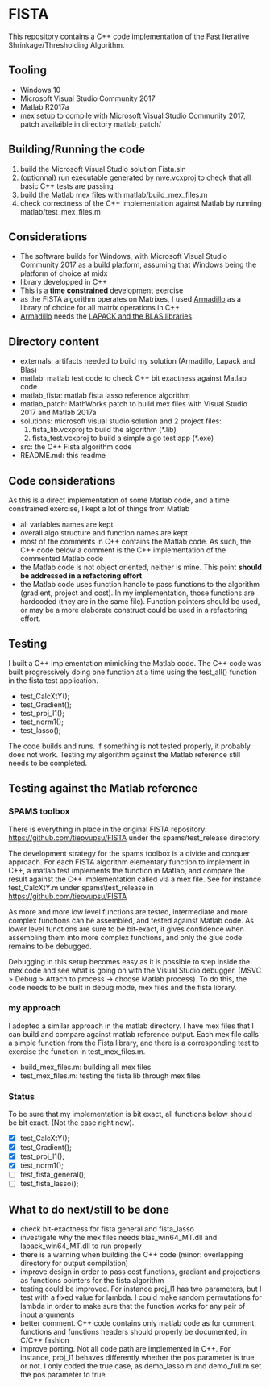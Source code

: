 # FISTA
This repository contains a C++ code implementation of the Fast Iterative Shrinkage/Thresholding Algorithm.

## Tooling
- Windows 10
- Microsoft Visual Studio Community 2017
- Matlab R2017a
- mex setup to compile with Microsoft Visual Studio Community 2017, patch availaible in directory matlab_patch/

## Building/Running the code
1. build the Microsoft Visual Studio solution Fista.sln
1. (optionnal) run executable generated by mve.vcxproj to check that all basic C++ tests are passing 
1. build the Matlab mex files with matlab/build_mex_files.m
1. check correctness of the C++ implementation against Matlab by running matlab/test_mex_files.m

## Considerations
- The software builds for Windows, with Microsoft Visual Studio Community 2017 as a build platform, assuming that Windows being the platform of choice at midx
- library developped in C++
- This is a **time constrained** development exercise
- as the FISTA algorithm operates on Matrixes, I used [Armadillo](http://arma.sourceforge.net/) as a library of choice for all matrix operations in C++
- [Armadillo](http://arma.sourceforge.net/) needs the [LAPACK and the BLAS libraries](http://www.netlib.org/lapack/lug/node11.html). 

## Directory content
- externals: artifacts needed to build my solution (Armadillo, Lapack and Blas)
- matlab: matlab test code to check C++ bit exactness against Matlab code
- matlab_fista: matlab fista lasso reference algorithm 
- matlab_patch: MathWorks patch to build mex files with Visual Studio 2017 and Matlab 2017a
- solutions: microsoft visual studio solution and 2 project files:
    1. fista_lib.vcxproj to build the algorithm  (\*.lib)
    1. fista_test.vcxproj to build a simple algo test app (\*.exe)
- src: the C++ Fista algorithm code
- README.md: this readme

## Code considerations
As this is a direct implementation of some Matlab code, and a time constrained exercise, I kept a lot of things from Matlab
- all variables names are kept
- overall algo structure and function names are kept
- most of the comments in C++ contains the Matlab code. As such, the C++ code below a comment is the C++ implementation of the commented Matlab code
- the Matlab code is not object oriented, neither is mine. This point **should be addressed in a refactoring effort**
- the Matlab code uses function handle to pass functions to the algorithm (gradient, project and cost). In my implementation, those functions are hardcoded (they are in the same file). Function pointers should be used, or may be a more elaborate construct could be used in a refactoring effort.

## Testing
I built a C++ implementation mimicking the Matlab code. The C++ code was built progressively doing one function at a time using the test_all() function in the fista test application.
- test_CalcXtY();
- test_Gradient();
- test_proj_l1();
- test_norm1();
- test_lasso();

The code builds and runs. If something is not tested properly, it probably does not work. Testing my algorithm against the Matlab reference still needs to be completed.  

## Testing against the Matlab reference

### SPAMS toolbox
There is everything in place in the original FISTA repository: https://github.com/tiepvupsu/FISTA under the spams/test_release directory.  
  
The development strategy for the spams toolbox is a divide and conquer approach. For each FISTA algorithm elementary function to implement in C++, a matlab test implements the function in Matlab, and compare the result against the C++ implementation called via a mex file. See for instance test_CalcXtY.m under spams\test_release in https://github.com/tiepvupsu/FISTA

As more and more low level functions are tested, intermediate and more complex functions can be assembled, and tested against Matlab code. As lower level functions are sure to be bit-exact, it gives confidence when assembling them into more complex functions, and only the glue code remains to be debugged.

Debugging in this setup becomes easy as it is possible to step inside the mex code and see what is going on with the Visual Studio debugger. (MSVC > Debug > Attach to process -> choose Matlab process). To do this, the code needs to be built in debug mode, mex files and the fista library.

### my approach 
I adopted a similar approach in the matlab directory. I have mex files that I can build and compare against matlab reference output. Each mex file calls a simple function from the Fista library, and there is a corresponding test to exercise the function in test_mex_files.m.
- build_mex_files.m: building all mex files
- test_mex_files.m: testing the fista lib through mex files

### Status
To be sure that my implementation is bit exact, all functions below should be bit exact. (Not the case right now).
- [x] test_CalcXtY();
- [x] test_Gradient();
- [x] test_proj_l1();
- [x] test_norm1();
- [ ] test_fista_general();
- [ ] test_fista_lasso();

## What to do next/still to be done
- check bit-exactness for fista general and fista_lasso
- investigate why the mex files needs blas_win64_MT.dll and lapack_win64_MT.dll to run properly
- there is a warning when building the C++ code (minor: overlapping directory for output compilation)
- improve design in order to pass cost functions, gradiant and projections as functions pointers for the fista algorithm
- testing could be improved. For instance proj_l1 has two parameters, but I test with a fixed value for lambda. I could make random permutations for lambda in order to make sure that the function works for any pair of input arguments
- better comment. C++ code contains only matlab code as for comment. functions and functions headers should properly be documented, in C/C++ fashion
- improve porting. Not all code path are implemented in C++. For instance, proj_l1 behaves differently whether the pos parameter is true or not. I only coded the true case, as demo_lasso.m and demo_full.m set the pos parameter to true.
